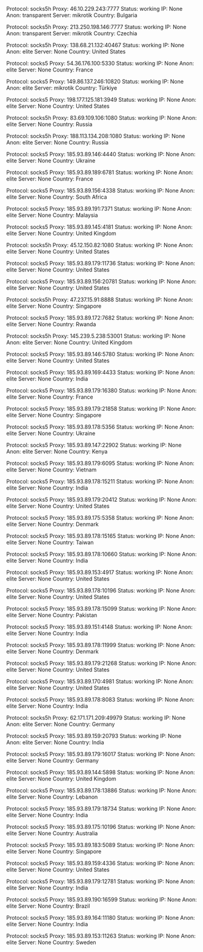 Protocol: socks5h
Proxy: 46.10.229.243:7777
Status: working
IP: None
Anon: transparent
Server: mikrotik
Country: Bulgaria

Protocol: socks5h
Proxy: 213.250.198.146:7777
Status: working
IP: None
Anon: transparent
Server: mikrotik
Country: Czechia

Protocol: socks5h
Proxy: 138.68.21.132:40467
Status: working
IP: None
Anon: elite
Server: None
Country: United States

Protocol: socks5
Proxy: 54.36.176.100:5330
Status: working
IP: None
Anon: elite
Server: None
Country: France

Protocol: socks5
Proxy: 149.86.137.246:10820
Status: working
IP: None
Anon: elite
Server: mikrotik
Country: Türkiye

Protocol: socks5
Proxy: 198.177.125.181:3949
Status: working
IP: None
Anon: elite
Server: None
Country: United States

Protocol: socks5h
Proxy: 83.69.109.106:1080
Status: working
IP: None
Anon: elite
Server: None
Country: Russia

Protocol: socks5h
Proxy: 188.113.134.208:1080
Status: working
IP: None
Anon: elite
Server: None
Country: Russia

Protocol: socks5
Proxy: 185.93.89.146:4440
Status: working
IP: None
Anon: elite
Server: None
Country: Ukraine

Protocol: socks5
Proxy: 185.93.89.189:6781
Status: working
IP: None
Anon: elite
Server: None
Country: France

Protocol: socks5
Proxy: 185.93.89.156:4338
Status: working
IP: None
Anon: elite
Server: None
Country: South Africa

Protocol: socks5
Proxy: 185.93.89.191:7371
Status: working
IP: None
Anon: elite
Server: None
Country: Malaysia

Protocol: socks5
Proxy: 185.93.89.145:4181
Status: working
IP: None
Anon: elite
Server: None
Country: United Kingdom

Protocol: socks5h
Proxy: 45.12.150.82:1080
Status: working
IP: None
Anon: elite
Server: None
Country: United States

Protocol: socks5
Proxy: 185.93.89.179:11736
Status: working
IP: None
Anon: elite
Server: None
Country: United States

Protocol: socks5
Proxy: 185.93.89.156:20781
Status: working
IP: None
Anon: elite
Server: None
Country: United States

Protocol: socks5h
Proxy: 47.237.15.91:8888
Status: working
IP: None
Anon: elite
Server: None
Country: Singapore

Protocol: socks5
Proxy: 185.93.89.172:7682
Status: working
IP: None
Anon: elite
Server: None
Country: Rwanda

Protocol: socks5h
Proxy: 145.239.5.238:53001
Status: working
IP: None
Anon: elite
Server: None
Country: United Kingdom

Protocol: socks5
Proxy: 185.93.89.146:5780
Status: working
IP: None
Anon: elite
Server: None
Country: United States

Protocol: socks5
Proxy: 185.93.89.169:4433
Status: working
IP: None
Anon: elite
Server: None
Country: India

Protocol: socks5
Proxy: 185.93.89.179:16380
Status: working
IP: None
Anon: elite
Server: None
Country: France

Protocol: socks5
Proxy: 185.93.89.179:21858
Status: working
IP: None
Anon: elite
Server: None
Country: Singapore

Protocol: socks5
Proxy: 185.93.89.178:5356
Status: working
IP: None
Anon: elite
Server: None
Country: Ukraine

Protocol: socks5
Proxy: 185.93.89.147:22902
Status: working
IP: None
Anon: elite
Server: None
Country: Kenya

Protocol: socks5
Proxy: 185.93.89.179:6095
Status: working
IP: None
Anon: elite
Server: None
Country: Vietnam

Protocol: socks5
Proxy: 185.93.89.178:15211
Status: working
IP: None
Anon: elite
Server: None
Country: India

Protocol: socks5
Proxy: 185.93.89.179:20412
Status: working
IP: None
Anon: elite
Server: None
Country: United States

Protocol: socks5
Proxy: 185.93.89.175:5358
Status: working
IP: None
Anon: elite
Server: None
Country: Denmark

Protocol: socks5
Proxy: 185.93.89.178:15165
Status: working
IP: None
Anon: elite
Server: None
Country: Taiwan

Protocol: socks5
Proxy: 185.93.89.178:10660
Status: working
IP: None
Anon: elite
Server: None
Country: India

Protocol: socks5
Proxy: 185.93.89.153:4917
Status: working
IP: None
Anon: elite
Server: None
Country: United States

Protocol: socks5
Proxy: 185.93.89.178:10196
Status: working
IP: None
Anon: elite
Server: None
Country: United States

Protocol: socks5
Proxy: 185.93.89.178:15099
Status: working
IP: None
Anon: elite
Server: None
Country: Pakistan

Protocol: socks5
Proxy: 185.93.89.151:4148
Status: working
IP: None
Anon: elite
Server: None
Country: India

Protocol: socks5
Proxy: 185.93.89.178:11999
Status: working
IP: None
Anon: elite
Server: None
Country: Denmark

Protocol: socks5
Proxy: 185.93.89.179:21268
Status: working
IP: None
Anon: elite
Server: None
Country: United States

Protocol: socks5
Proxy: 185.93.89.170:4981
Status: working
IP: None
Anon: elite
Server: None
Country: United States

Protocol: socks5
Proxy: 185.93.89.178:8083
Status: working
IP: None
Anon: elite
Server: None
Country: India

Protocol: socks5h
Proxy: 62.171.171.209:49979
Status: working
IP: None
Anon: elite
Server: None
Country: Germany

Protocol: socks5
Proxy: 185.93.89.159:20793
Status: working
IP: None
Anon: elite
Server: None
Country: India

Protocol: socks5
Proxy: 185.93.89.179:16017
Status: working
IP: None
Anon: elite
Server: None
Country: Germany

Protocol: socks5
Proxy: 185.93.89.144:5898
Status: working
IP: None
Anon: elite
Server: None
Country: United Kingdom

Protocol: socks5
Proxy: 185.93.89.178:13886
Status: working
IP: None
Anon: elite
Server: None
Country: Lebanon

Protocol: socks5
Proxy: 185.93.89.179:18734
Status: working
IP: None
Anon: elite
Server: None
Country: India

Protocol: socks5
Proxy: 185.93.89.175:10196
Status: working
IP: None
Anon: elite
Server: None
Country: Australia

Protocol: socks5
Proxy: 185.93.89.183:5089
Status: working
IP: None
Anon: elite
Server: None
Country: Singapore

Protocol: socks5
Proxy: 185.93.89.159:4336
Status: working
IP: None
Anon: elite
Server: None
Country: United States

Protocol: socks5
Proxy: 185.93.89.179:12781
Status: working
IP: None
Anon: elite
Server: None
Country: India

Protocol: socks5
Proxy: 185.93.89.190:16599
Status: working
IP: None
Anon: elite
Server: None
Country: Brazil

Protocol: socks5
Proxy: 185.93.89.164:11180
Status: working
IP: None
Anon: elite
Server: None
Country: India

Protocol: socks5
Proxy: 185.93.89.153:11263
Status: working
IP: None
Anon: elite
Server: None
Country: Sweden

